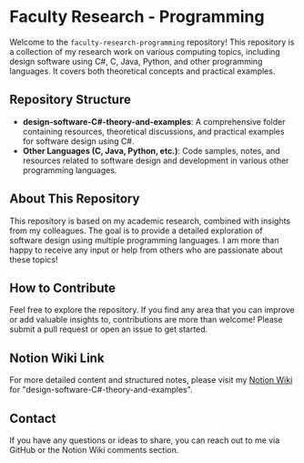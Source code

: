 
# Faculty Research - Programming

Welcome to the `faculty-research-programming` repository! This repository is a collection of my research work on various computing topics, including design software using C#, C, Java, Python, and other programming languages. It covers both theoretical concepts and practical examples.

## Repository Structure
- **design-software-C#-theory-and-examples**: A comprehensive folder containing resources, theoretical discussions, and practical examples for software design using C#.
- **Other Languages (C, Java, Python, etc.)**: Code samples, notes, and resources related to software design and development in various other programming languages.

## About This Repository
This repository is based on my academic research, combined with insights from my colleagues. The goal is to provide a detailed exploration of software design using multiple programming languages. I am more than happy to receive any input or help from others who are passionate about these topics!

## How to Contribute
Feel free to explore the repository. If you find any area that you can improve or add valuable insights to, contributions are more than welcome! Please submit a pull request or open an issue to get started.

## Notion Wiki Link
For more detailed content and structured notes, please visit my [Notion Wiki](https://sponge-carpenter-f5b.notion.site/df89aa5da27148f79109c465a30adb22?v=103b4f6eb4b0802f9da1000c643de82e) for "design-software-C#-theory-and-examples".

## Contact
If you have any questions or ideas to share, you can reach out to me via GitHub or the Notion Wiki comments section.
